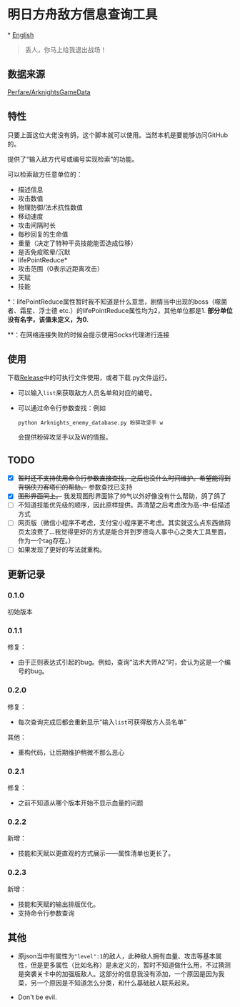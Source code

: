 # 明日方舟敌方信息查询工具

\* [English](https://github.com/Mark9804/arknights-enemydata-search/blob/master/README_en.md)

> 丢人，你马上给我退出战场！

## 数据来源

[Perfare/ArknightsGameData](https://github.com/Perfare/ArknightsGameData)

## 特性

只要上面这位大佬没有鸽，这个脚本就可以使用。当然本机是要能够访问GitHub的。

提供了“输入敌方代号或编号实现检索”的功能。

可以检索敌方任意单位的：

* 描述信息
* 攻击数值
* 物理防御/法术抗性数值
* 移动速度
* 攻击间隔时长
* 每秒回复的生命值
* 重量（决定了特种干员技能能否造成位移）
* 是否免疫眩晕/沉默
* lifePointReduce\*
* 攻击范围（0表示近距离攻击）
* 天赋
* 技能

\*：lifePointReduce属性暂时我不知道是什么意思，剧情当中出现的boss（噬菌者、霜星、浮士德 etc.）的lifePointReduce属性均为2，其他单位都是1. **部分单位没有名字，该值未定义，为0.**

\*\*：在网络连接失败的时候会提示使用Socks代理进行连接

## 使用

下载[Release](https://github.com/Mark9804/arknights-enemydata-search/releases)中的可执行文件使用，或者下载.py文件运行。

* 可以输入```list```来获取敌方人员名单和对应的编号。

* 可以通过命令行参数查找：例如

  ```python Arknights_enemy_database.py 粉碎攻坚手 w```

  会提供粉碎攻坚手以及W的情报。

## TODO

- [x] ~~暂时还不支持使用命令行参数直接查找，之后也没什么时间维护。希望能得到背锅侠刀客塔们的帮助。~~ 参数查找已支持
- [x] ~~图形界面同上。~~ 我发现图形界面除了帅气以外好像没有什么帮助，鸽了鸽了
- [ ] 不知道技能优先级的顺序，因此原样提供。弄清楚之后考虑改为高-中-低描述方式
- [ ] 网页版（微信小程序不考虑，支付宝小程序更不考虑。其实就这么点东西做网页太浪费了…我觉得更好的方式是能合并到罗德岛人事中心之类大工具里面，作为一个tag存在。）
- [ ] 如果发现了更好的写法就重构。

## 更新记录

### 0.1.0

初始版本

### 0.1.1

修复：
* 由于正则表达式引起的bug。例如，查询“法术大师A2”时，会认为这是一个编号的bug。

### 0.2.0

修复：

* 每次查询完成后都会重新显示“输入```list```可获得敌方人员名单”

其他：

* 重构代码，让后期维护稍微不那么恶心

### 0.2.1

修复：

* 之前不知道从哪个版本开始不显示血量的问题

### 0.2.2

新增：

* 技能和天赋以更直观的方式展示——属性清单也更长了。

### 0.2.3

新增：

* 技能和天赋的输出排版优化。
* 支持命令行参数查询


## 其他

* 原json当中有属性为```"level":1```的敌人，此种敌人拥有血量、攻击等基本属性，但是更多属性（比如名称）是未定义的，暂时不知道做什么用，不过猜测是突袭关卡中的加强版敌人。这部分的信息我没有添加，一个原因是因为我菜，另一个原因是不知道怎么分类，和什么基础敌人联系起来。

* Don't be evil.
